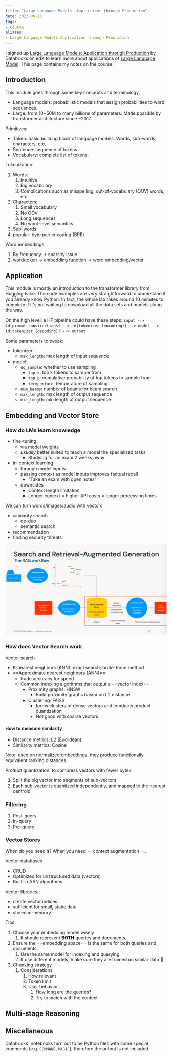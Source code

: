 ```yaml
---
title: "Large Language Models: Application through Production"
date: 2023-06-13
tags:
- Course
aliases:
- Large Language Models Application through Production
---
```


I signed up [Large Language Models: Application through Production](https://learning.edx.org/course/course-v1:Databricks+LLM101x+2T2023/home) by Databricks on edX to learn more about applications of [Large Language Model](notes/LLM.md). This page contains my notes on the course.

## Introduction

This module goes through some key concepts and terminology.
- Language models: probabilistic models that assign probabilities to word sequences.
- Large: from 10~50M to many billions of parameters. Made possible by transformer architecture since ~2017.

Primitives:
- Token: basic building block of language models. Words, sub-words, characters, etc.
- Sentence: sequence of tokens.
- Vocabulary: complete list of tokens.

Tokenization:
1. Words:
   1. Intuitive
   2. Big vocabulary
   3. Complications such as misspelling, out-of-vocabulary (OOV) words, etc.
2. Characters:
   1. Small vocabulary
   2. No OOV
   3. Long sequences
   4. No word-level semantics
3. Sub-words:
  1. popular: byte pair encoding (BPE)

Word embeddings:
1. By frequency → sparsity issue
2. word/token → embedding function → word embedding/vector

## Application

This module is mostly an introduction to the transformer library from Hugging Face. The code examples are very straightforward to understand if you already know Python.
In fact, the whole lab takes around 10 minutes to complete if it's not waiting to download all the data sets and models along the way.

On the high level, a HF pipeline could have these steps:
`input --> id[prompt constructions] --> id[tokenizer (encoding)] --> model --> id[tokenizer (decoding)] --> output`

Some parameters to tweak:
- tokenizer:
	- `max_length`: max length of input sequence
- model:
	- `do_sample`: whether to use sampling
	  - `top_k`: top k tokens to sample from
	  - `top_p`: cumulative probability of top tokens to sample from
	  - `termperture`: temperature of sampling
	- `num_beams`: number of beams for beam search
	- `max_length`: max length of output sequence
	- `min_length`: min length of output sequence

## Embedding and Vector Store

### How do LMs learn knowledge
- fine-tuning
	- via model weights
	- _usually_ better suited to teach a model the specialized tasks
		- Studying for an exam 2 weeks away
- in-context learning
	- through model inputs
	- passing context as model inputs improves factual recall
		- "Take an exam with open notes"
	- downsides
		- Context length limitation
		- Longer context = higher API costs = longer processing times

We can turn words/images/audio with vectors
- similarity search
	- de-dup
	- semantic search
- recommendation
- finding security threats

![search and retrieval-augmented generation](assets/rag-workflow.png)

### How does Vector Search work

Vector search
- K-nearest neighbors (KNN): exact search; brute-force method
- ==Approximate nearest neighbors (ANN)==: 
	- trade accuracy for speed. 
	- Common indexing algorithms that output a ==vector index==
		- Proximity graphs: HNSW
			- Build proximity graphs based on L2 distance
		- Clustering: FAISS
			- forms clusters of dense vectors and conducts product quantization
			- Not good with sparse vectors

#### How to measure similarity
- Distance metrics: L2 (Euclidean)
- Similarity metrics: Cosine

Note: used on normalized embeddings, they produce functionally equivalent ranking distances. 

Product quantization: to compress vectors with fewer bytes
1. Split the big vector into segments of sub-vectors
2. Each sub-vector is quantized independently, and mapped to the nearest centroid

### Filtering

1. Post-query
2. In-query
3. Pre-query

### Vector Stores

When do you need it? When you need ==context augmentation==.

Vector databases
- CRUD
- Optimized for unstructured data (vectors)
- Built-in AAN algorithms

Vector libraries: 
- create vector indices
- sufficient for small, static data
- stored in-memory

Tips:
1. Choose your embedding model wisely
	1. It should represent **BOTH** queries and documents.
2. Ensure the ==embedding space== is the same for both queries and documents. 
	1. Use the same model for indexing and querying
	2. If use different models, make sure they are trained on similar data 🤔
3. Chunking strategy
	1. Considerations
		1. How relevant
		2. Token limit
		3. User behavior
			1. How long are the queries?
			2. Try to match with the context 
   
## Multi-stage Reasoning


## Miscellaneous

Databricks' notebooks turn out to be Python files with some special comments (e.g. `COMMAND`, `MAGIC`); therefore the output is not included.  